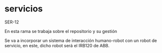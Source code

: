 # servicios

SER-12

En esta rama se trabaja sobre el repositorio y su gestión

Se va a incorporar un sistema de interacción humano-robot con un robot de servicio, en este, dicho robot será el IRB120 de ABB.

